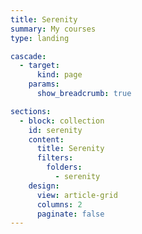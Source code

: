 ```yaml
---
title: Serenity
summary: My courses
type: landing

cascade:
  - target:
      kind: page
    params:
      show_breadcrumb: true

sections:
  - block: collection
    id: serenity
    content:
      title: Serenity
      filters:
        folders:
          - serenity
    design:
      view: article-grid
      columns: 2
      paginate: false
---
```

